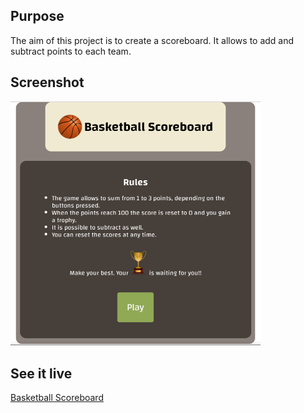<h2>Purpose</h2>
<p>The aim of this project is to create a scoreboard. It allows to add and subtract points to each team.</p>
<h2>Screenshot</h2>
<img src="BASKETBALL-SCOREBOARD.PNG" width="400px">
<h2>See it live</h2>
<a href="https://amapola-negra.github.io/Scrimba-Projects-Repo/Frontend-career-path/Basketball-Scoreboard/">Basketball Scoreboard</a>

